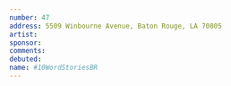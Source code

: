 ```yaml
---
number: 47
address: 5509 Winbourne Avenue, Baton Rouge, LA 70805
artist:
sponsor:
comments: 
debuted:
name: #10WordStoriesBR
---
```

